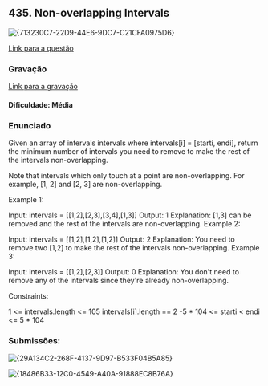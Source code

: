 ## 435. Non-overlapping Intervals

![{713230C7-22D9-44E6-9DC7-C21CFA0975D6}](https://github.com/user-attachments/assets/6500ca36-6c22-4e42-8f61-f28134938757)

[Link para a questão](https://leetcode.com/problems/non-overlapping-intervals/description/)

### Gravação

[Link para a gravação]()

#### Dificuldade: Média

### Enunciado

Given an array of intervals intervals where intervals[i] = [starti, endi], return the minimum number of intervals you need to remove to make the rest of the intervals non-overlapping.

Note that intervals which only touch at a point are non-overlapping. For example, [1, 2] and [2, 3] are non-overlapping.

 

Example 1:

Input: intervals = [[1,2],[2,3],[3,4],[1,3]]
Output: 1
Explanation: [1,3] can be removed and the rest of the intervals are non-overlapping.
Example 2:

Input: intervals = [[1,2],[1,2],[1,2]]
Output: 2
Explanation: You need to remove two [1,2] to make the rest of the intervals non-overlapping.
Example 3:

Input: intervals = [[1,2],[2,3]]
Output: 0
Explanation: You don't need to remove any of the intervals since they're already non-overlapping.
 

Constraints:

1 <= intervals.length <= 105
intervals[i].length == 2
-5 * 104 <= starti < endi <= 5 * 104

### Submissões: 

![{29A134C2-268F-4137-9D97-B533F04B5A85}](https://github.com/user-attachments/assets/5d27135d-d144-48f5-9519-3b40c9ae19b0)


![{18486B33-12C0-4549-A40A-91888EC8B76A}](https://github.com/user-attachments/assets/7ce55961-aa51-4ee7-a298-52ea6937aa91)



